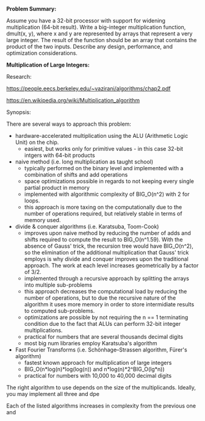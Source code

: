 **Problem Summary:**

Assume you have a 32-bit processor with support for widening multiplication (64-bit result). Write a big-integer multiplication function, dmult(x, y), where x and y are represented by arrays that represent a very large integer. The result of the function should be an array that contains the product of the two inputs. Describe any design, performance, and optimization considerations.

**Multiplication of Large Integers:**

Research:

https://people.eecs.berkeley.edu/~vazirani/algorithms/chap2.pdf

https://en.wikipedia.org/wiki/Multiplication_algorithm

Synopsis:

There are several ways to approach this problem:
  * hardware-accelerated multiplication using the ALU (Arithmetic Logic Unit) on the chip. 
      * easiest, but works only for primitive values - in this case 32-bit intgers with 64-bit products
  * naive method (i.e. long multiplication as taught school)
      * typically performed on the binary level and implemented with a combination of shifts and add operations
      * space optimizations possible in regards to not keeping every single partial product in memory
      * implemented with algorithmic complexity of BIG_O(n^2) with 2 for loops.
      * this approach is more taxing on the computationally due to the number of operations required, but relatively stable in terms of memory used.
  * divide & conquer algorithms (i.e. Karatsuba, Toom-Cook)
      * improves upon naive method by reducing the number of adds and shifts required to compute the result to BIG_O(n^1.59). With the absence of Gauss' trick, the recursion tree would have BIG_O(n^2), so the elimination of the additional multiplication that Gauss' trick employs is why divide and conquer improves upon the traditional approach. The work at each level increases geometrically by a factor of 3/2.
      * implemented through a recursive approach by splitting the arrays into multiple sub-problems
      * this approach decreases the computational load by reducing the number of operations, but to due the recursive nature of the algorithm it uses more memory in order to store intermidiate results to computed sub-problems.
      * optimizations are possible by not requiring the n == 1 terminating condition due to the fact that ALUs can perform 32-bit integer multiplications.
      * practical for numbers that are several thousands decimal digits
      * most big num libraries employ Karatsuba's algorithm
  * Fast Fourier Transforms (i.e. Schönhage–Strassen algorithm, Fürer's algorithm)
      * fastest known approach for multiplication of large integers
      * BIG_O(n\*log(n)\*log(log(n)) and n\*log(n)\*2^BIG_O(lg\*n))
      * practical for numbers with 10,000 to 40,000 decimal digits
  
The right algorithm to use depends on the size of the multiplicands. Ideally, you may implement all three and dpe

Each of the listed algorithms increases in complexity from the previous one and 
